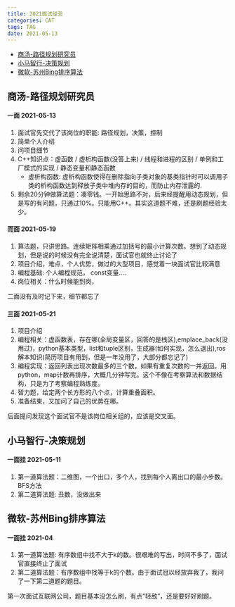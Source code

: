 ```yaml
---
title: 2021面试经验
categories: CAT
tags: TAG
date: 2021-05-13
---
```


- [商汤-路径规划研究员](#商汤-路径规划研究员)
- [小马智行-决策规划](#小马智行-决策规划)
- [微软-苏州Bing排序算法](#微软-苏州Bing排序算法)

## 商汤-路径规划研究员

#### 一面 2021-05-13

1. 面试官先交代了该岗位的职能: 路径规划，决策，控制
2. 简单个人介绍
3. 问项目细节
4. C++知识点：虚函数 / 虚析构函数(没答上来) / 线程和进程的区别 / 单例和工厂模式的实现 / 静态变量和静态函数
    - 虚析构函数: 虚析构函数使得在删除指向子类对象的基类指针时可以调用子类的析构函数达到释放子类中堆内存的目的，而防止内存泄露的.
5. 剩余20分钟做算法题：凑零钱。一开始思路不对，后来经提醒用动态规划，但是写的有问题，只通过10%。只能用C++。其实这道题不难，还是刷题经验太少。

#### 而面 2021-05-19

1. 算法题，只讲思路。连续矩阵相乘通过加括号的最小计算次数。想到了动态规划，但是说的时候没有完全说清楚，面试官也就终止讨论了
2. 项目介绍，难点，个人优势，做过的大型项目，感觉着一块面试官比较满意
3. 编程基础: 个人编程规范， const变量....
4. 岗位相关：什么时候能到岗，

二面没有及时记下来，细节都忘了


#### 三面 2021-05-21

1. 项目介绍
2. 编程相关：虚函数表，存在哪(全局变量区，回答的是栈区),emplace_back(没用过)，python基本类型，list和tuple区别，生成器(如何实现，怎么退出),ros解本知识(简历项目有用到，但是一年没用了，大部分都忘记了)
3. 编程实现：返回列表出现次数最多的三个数，如果有重复次数的一并返回。用python，map计数再排序，大概几分钟写完。这个不像在考察算法和数据结构，只是为了考察编程熟练度。
4. 智力题，给定两个长方形的八个点，计算重叠面积。
5. 准备结束，又加问了自己的优势在哪。

后面提问发现这个面试官不是该岗位相关组的，应该是交叉面。


## 小马智行-决策规划

#### 一面挂 2021-05-11

1. 第一道算法题：二维图，一个出口，多个人，找到每个人离出口的最小步数。BFS方法
2. 第二道算法题: 丑数，没做出来

## 微软-苏州Bing排序算法

#### 一面挂 2021-04

1. 第一道算法题: 有序数组中找不大于k的数。很艰难的写出，时间不多了，面试官直接终止了面试
2. 第二道算法题：有序数组中找等于k的个数。由于面试冠以经放弃我了，我问了一下第二道题的题目。

第一次面试互联网公司，题目基本没怎么刷，有点“轻敌”，还是要好好刷题。